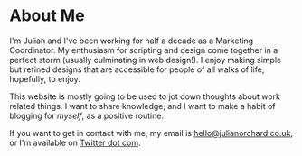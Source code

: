 <!--
page_title: About Me | Julian Orchard
page_description: I'm a professional Marketing Coordinator who really enjoys scripting, automation, and bringing technology to traditional roles.
page_status: Published
-->

# About Me

I'm Julian and I've been working for half a decade as a Marketing Coordinator. My enthusiasm for scripting and design come together in a perfect storm (usually culminating in web design!). I enjoy making simple but refined designs that are accessible for people of all walks of life, hopefully, to enjoy. 

This website is mostly going to be used to jot down thoughts about work related things. I want to share knowledge, and I want to make a habit of blogging for *myself*, as a positive routine.

If you want to get in contact with me, my email is [hello@julianorchard.co.uk](mailto:hello@julianorchard.co.uk), or I'm available on [Twitter dot com](https://twitter.com/julianorchardd). 
